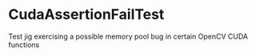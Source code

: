 # CudaAssertionFailTest
Test jig exercising a possible memory pool bug in certain OpenCV CUDA functions
